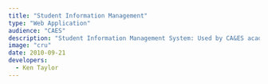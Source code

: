 ```yaml
---
title: "Student Information Management"
type: "Web Application"
audience: "CAES"
description: "Student Information Management System: Used by CA&ES academic counselors. Features include transcript pdf storage, student form tracking, and ability to run student reports against Banner."
image: "cru"
date: 2010-09-21
developers:
  - Ken Taylor
---
```

